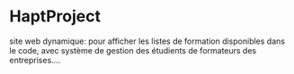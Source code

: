 # HaptProject
site web dynamique: pour afficher les listes de formation disponibles dans le code, avec système de gestion des étudients de formateurs des entreprises....
